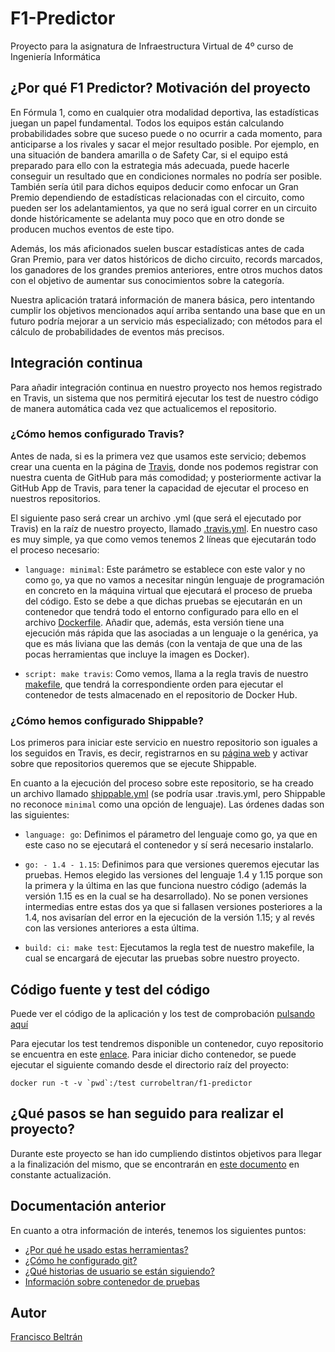 # F1-Predictor
Proyecto para la asignatura de Infraestructura Virtual de 4º curso de Ingeniería Informática

## ¿Por qué F1 Predictor? Motivación del proyecto

En Fórmula 1, como en cualquier otra modalidad deportiva, las estadísticas juegan un papel fundamental. Todos los equipos están calculando probabilidades sobre que suceso puede o no ocurrir a cada momento, para anticiparse a los rivales y sacar el mejor resultado posible. Por ejemplo, en una situación de bandera amarilla o de Safety Car, si el equipo está preparado para ello con la estrategia más adecuada, puede hacerle conseguir un resultado que en condiciones normales no podría ser posible. También sería útil para dichos equipos deducir como enfocar un Gran Premio dependiendo de estadísticas relacionadas con el circuito, como pueden ser los adelantamientos, ya que no será igual correr en un circuito donde históricamente se adelanta muy poco que en otro donde se producen muchos eventos de este tipo.

Además, los más aficionados suelen buscar estadísticas antes de cada Gran Premio, para ver datos históricos de dicho circuito, records marcados, los ganadores de los grandes premios anteriores, entre otros muchos datos con el objetivo de aumentar sus conocimientos sobre la categoría.

Nuestra aplicación tratará información de manera básica, pero intentando cumplir los objetivos mencionados aquí arriba sentando una base que en un futuro podría mejorar a un servicio más especializado; con métodos para el cálculo de probabilidades de eventos más precisos.

## Integración continua

Para añadir integración continua en nuestro proyecto nos hemos registrado en Travis, un sistema que nos permitirá ejecutar los test de nuestro código de manera automática cada vez que actualicemos el repositorio.

### ¿Cómo hemos configurado Travis?

Antes de nada, si es la primera vez que usamos este servicio; debemos crear una cuenta en la página de [Travis](https://travis-ci.com/), donde nos podemos registrar con nuestra cuenta de GitHub para más comodidad; y posteriormente activar la GitHub App de Travis, para tener la capacidad de ejecutar el proceso en nuestros repositorios.

El siguiente paso será crear un archivo .yml (que será el ejecutado por Travis) en la raíz de nuestro proyecto, llamado [.travis.yml](./.travis.yml). En nuestro caso es muy simple, ya que como vemos tenemos 2 líneas que ejecutarán todo el proceso necesario:

- `language: minimal`: Este parámetro se establece con este valor y no como `go`, ya que no vamos a necesitar ningún lenguaje de programación en concreto en la máquina virtual que ejecutará el proceso de prueba del código. Esto se debe a que dichas pruebas se ejecutarán en un contenedor que tendrá todo el entorno configurado para ello en el archivo [Dockerfile](./Dockerfile). Añadir que, además, esta versión tiene una ejecución más rápida que las asociadas a un lenguaje o la genérica, ya que es más liviana que las demás (con la ventaja de que una de las pocas herramientas que incluye la imagen es Docker).

- `script: make travis`: Como vemos, llama a la regla travis de nuestro [makefile](./makefile), que tendrá la correspondiente orden para ejecutar el contenedor de tests almacenado en el repositorio de Docker Hub.

### ¿Cómo hemos configurado Shippable?

Los primeros para iniciar este servicio en nuestro repositorio son iguales a los seguidos en Travis, es decir, registrarnos en su [página web](https://shippable.com) y activar sobre que repositorios queremos que se ejecute Shippable.

En cuanto a la ejecución del proceso sobre este repositorio, se ha creado un archivo llamado [shippable.yml](./shippable.yml) (se podría usar .travis.yml, pero Shippable no reconoce `minimal` como una opción de lenguaje). Las órdenes dadas son las siguientes:

- `language: go`: Definimos el párametro del lenguaje como go, ya que en este caso no se ejecutará el contenedor y sí será necesario instalarlo.

- `go: - 1.4 - 1.15`: Definimos para que versiones queremos ejecutar las pruebas. Hemos elegido las versiones del lenguaje 1.4 y 1.15 porque son la primera y la última en las que funciona nuestro código (además la versión 1.15 es en la cual se ha desarrollado). No se ponen versiones intermedias entre estas dos ya que si fallasen versiones posteriores a la 1.4, nos avisarían del error en la ejecución de la versión 1.15; y al revés con las versiones anteriores a esta última.

- `build: ci: make test`: Ejecutamos la regla test de nuestro makefile, la cual se encargará de ejecutar las pruebas sobre nuestro proyecto.

## Código fuente y test del código

Puede ver el código de la aplicación y los test de comprobación [pulsando aquí](https://github.com/currobeltran/F1-Predictor/tree/master/src/f1predictor)

Para ejecutar los test tendremos disponible un contenedor, cuyo repositorio se encuentra en este [enlace](https://hub.docker.com/r/currobeltran/f1-predictor). Para iniciar dicho contenedor, se puede ejecutar el siguiente comando desde el directorio raíz del proyecto:

```shell
docker run -t -v `pwd`:/test currobeltran/f1-predictor
```

## ¿Qué pasos se han seguido para realizar el proyecto?

Durante este proyecto se han ido cumpliendo distintos objetivos para llegar a la finalización del mismo, que se encontrarán en [este documento](./docs/pasosrealizados.md) en constante actualización.

## Documentación anterior

En cuanto a otra información de interés, tenemos los siguientes puntos:

- [¿Por qué he usado estas herramientas?](./docs/herramientas.md)
- [¿Cómo he configurado git?](./docs/configuracion.md)
- [¿Qué historias de usuario se están siguiendo?](./docs/hu.md)
- [Información sobre contenedor de pruebas](./docs/docker.md)

## Autor

[Francisco Beltrán](https://github.com/currobeltran)